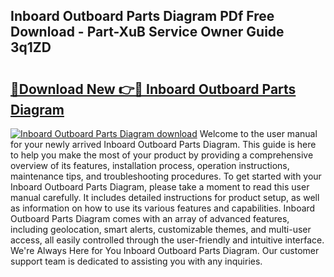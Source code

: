## Inboard Outboard Parts Diagram PDf Free Download - Part-XuB Service Owner Guide 3q1ZD

# <h2><a href="http://dfm5bw.blite.top/?on=Inboard+Outboard+Parts+Diagram">🔗Download New 👉🔴 Inboard Outboard Parts Diagram</a></h2>

[![Inboard Outboard Parts Diagram download](https://i.imgur.com/lujVjoI.png)](http://dfm5bw.blite.top/?on=Inboard+Outboard+Parts+Diagram)
Welcome to the user manual for your newly arrived Inboard Outboard Parts Diagram. This guide is here to help you make the most of your product by providing a comprehensive overview of its features, installation process, operation instructions, maintenance tips, and troubleshooting procedures. To get started with your Inboard Outboard Parts Diagram, please take a moment to read this user manual carefully. It includes detailed instructions for product setup, as well as information on how to use its various features and capabilities. Inboard Outboard Parts Diagram comes with an array of advanced features, including geolocation, smart alerts, customizable themes, and multi-user access, all easily controlled through the user-friendly and intuitive interface. We're Always Here for You Inboard Outboard Parts Diagram. Our customer support team is dedicated to assisting you with any inquiries.
